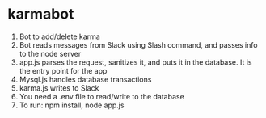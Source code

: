 # karmabot
1. Bot to add/delete karma 
2. Bot reads messages from Slack using Slash command, and passes info to the node server
3. app.js parses the request, sanitizes it, and puts it in the database. It is the entry point for the app
4. Mysql.js handles database transactions
5. karma.js writes to Slack
6. You need a .env file to read/write to the database
7. To run: npm install, node app.js
